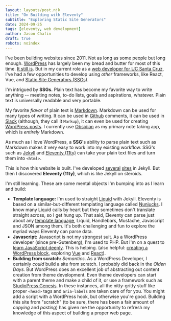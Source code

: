 ```yaml
---
layout: layouts/post.njk
title: "On Building with Eleventy"
subtitle: "Exploring Static Site Generators"
date: 2024-09-25
tags: [eleventy, web development]
author: Jason Chafin
draft: true
robots: noindex
---
```

I've been building websites since 2011. Not as long as some people but long enough. [WordPress](https://wordpress.org) has largely been my bread and butter for most of this time. [It still is](https://github.com/ucsc/ucsc-2022/commits/main/?author=Herm71). But in my current role as a [web developer for UC Santa Cruz](https://campusdirectory.ucsc.edu/cd_detail?uid=jchafin), I've had a few opportunities to develop using _other_ frameworks, like React, Vue, and [Static Site Generators (SSGs)](https://jamstack.org/generators/).

I'm intrigued by **SSGs.** Plain text has become my favorite way to write anything -- meeting notes, to-do lists, goals and aspirations, whatever. Plain text is universally readable and very portable.

My favorite _flavor_ of plain text is [Markdown](https://en.wikipedia.org/wiki/Markdown). Markdown can be used for many types of writing. It can be used in [Github](https://docs.github.com/en/get-started/writing-on-github/getting-started-with-writing-and-formatting-on-github/basic-writing-and-formatting-syntax) comments, it can be used in [Slack](https://slack.com/help/articles/202288908-Format-your-messages) (although, they call it `Markup`), it can even be used for creating [WordPress posts](https://wordpress.com/support/wordpress-editor/blocks/markdown-block/). I currently use [Obsidian](https://obsidian.md) as my primary note taking app, which is _entirely_ Markdown.

As much as I love WordPress, a **SSG**'s ability to parse plain text such as Markdown makes it very easy to work into my existing workflow. SSG's such as [Jekyll](https://jekyllrb.com/) and [Eleventy (11ty)](https://www.11ty.dev/) can take your plain text files and turn them into `<html>`.

This is how this website is built. I've developed [several](https://giving.ucsc.edu/) [sites](https://inquiry.ucsc.edu/) in Jekyll. But then I discovered **Eleventy (11ty)**, which is like Jekyll on steroids.

I'm still learning. These are some mental objects I'm bumping into as I learn and build:

- **Template language:** I'm used to straight [Liquid](https://shopify.github.io/liquid/) with Jekyll. Eleventy is based on a similar-but-different templating language called [Nunjucks](https://mozilla.github.io/nunjucks/). I know many Liquid calls by heart but they sometimes don't translate straight across, so I get hung up. That said, Eleventy can parse just about any [template language](https://www.11ty.dev/docs/languages/), Liquid, Handlebars, Mustache, Javascript and JSON among them. It's both challenging and fun to explore the myriad ways Eleventy can parse data.
- **Javascript:** Javascript is not my strongest suit. As a WordPress developer (since pre-Gutenberg), I'm used to PHP. But I'm on a quest to [learn JavaScript deeply](https://www.youtube.com/watch?v=KrZx4IY1IgU). This is helping. (also helpful: [creating a WordPress block](https://github.com/ucsc/ucsc-content-blocks), exploring [Vue](https://vuejs.org/) and [React](https://react.dev/)).
- **Building from scratch:** _Semantics_. As a WordPress Developer, I certainly _could_ build a site from scratch. I probably did back in the _Olden Days._ But WordPress does an excellent job of abstracting out content creation from theme development. Even theme developers can start with a parent theme and make a child of it, or use a framework such as [StudioPress Genesis](https://www.studiopress.com/). In these instances, all the nitty-gritty stuff like proper `<head>` tags  and `aria-labels` are taken care of for you. You might add a script with a WordPress hook, but otherwise you're good. Building this site from "scratch" (to be sure, there has been a fair amount of _copying_ and _pasting_) has given me the opportunity to refresh my knowledge of this aspect of building a proper web page.
